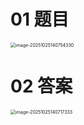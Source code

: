 # 01 题目

<img src="https://cvp.oss-cn-shanghai.aliyuncs.com/202510251407365.png" alt="image-20251025140754330" style="zoom:50%;" />



# 02 答案

<img src="https://cvp.oss-cn-shanghai.aliyuncs.com/202510251407489.png" alt="image-20251025140717333" style="zoom:50%;" />

